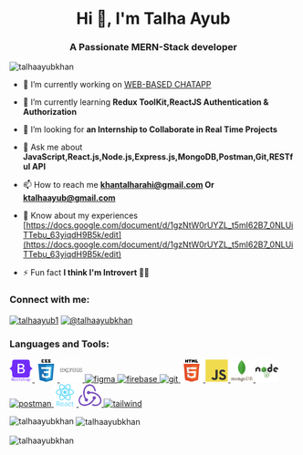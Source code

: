 <h1 align="center">Hi 👋, I'm Talha Ayub</h1>
<h3 align="center">A Passionate MERN-Stack developer</h3>

<p align="left"> <img src="https://komarev.com/ghpvc/?username=talhaayubkhan&label=Profile%20views&color=0e75b6&style=flat" alt="talhaayubkhan" /> </p>

- 🔭 I’m currently working on [WEB-BASED CHATAPP](https://github.com/Talhaayubkhan/ChatHub)

- 🌱 I’m currently learning **Redux ToolKit,ReactJS Authentication & Authorization**

- 👯 I’m looking for **an Internship to Collaborate in Real Time Projects**

- 💬 Ask me about **JavaScript,React.js,Node.js,Express.js,MongoDB,Postman,Git,RESTful API**

- 📫 How to reach me **khantalharahi@gmail.com Or ktalhaayub@gmail.com**

- 📄 Know about my experiences [https://docs.google.com/document/d/1gzNtW0rUYZL_t5mI62B7_0NLUiTTebu_63yiqdH9B5k/edit](https://docs.google.com/document/d/1gzNtW0rUYZL_t5mI62B7_0NLUiTTebu_63yiqdH9B5k/edit)

- ⚡ Fun fact **I think I'm Introvert 😶‍🌫️**

<h3 align="left">Connect with me:</h3>
<p align="left">
<a href="https://linkedin.com/in/talhaayub1" target="blank"><img align="center" src="https://raw.githubusercontent.com/rahuldkjain/github-profile-readme-generator/master/src/images/icons/Social/linked-in-alt.svg" alt="talhaayub1" height="30" width="40" /></a>
<a href="https://medium.com/@talhaayubkhan" target="blank"><img align="center" src="https://raw.githubusercontent.com/rahuldkjain/github-profile-readme-generator/master/src/images/icons/Social/medium.svg" alt="@talhaayubkhan" height="30" width="40" /></a>
</p>

<h3 align="left">Languages and Tools:</h3>
<p align="left"> <a href="https://getbootstrap.com" target="_blank" rel="noreferrer"> <img src="https://raw.githubusercontent.com/devicons/devicon/master/icons/bootstrap/bootstrap-plain-wordmark.svg" alt="bootstrap" width="40" height="40"/> </a> <a href="https://www.w3schools.com/css/" target="_blank" rel="noreferrer"> <img src="https://raw.githubusercontent.com/devicons/devicon/master/icons/css3/css3-original-wordmark.svg" alt="css3" width="40" height="40"/> </a> <a href="https://expressjs.com" target="_blank" rel="noreferrer"> <img src="https://raw.githubusercontent.com/devicons/devicon/master/icons/express/express-original-wordmark.svg" alt="express" width="40" height="40"/> </a> <a href="https://www.figma.com/" target="_blank" rel="noreferrer"> <img src="https://www.vectorlogo.zone/logos/figma/figma-icon.svg" alt="figma" width="40" height="40"/> </a> <a href="https://firebase.google.com/" target="_blank" rel="noreferrer"> <img src="https://www.vectorlogo.zone/logos/firebase/firebase-icon.svg" alt="firebase" width="40" height="40"/> </a> <a href="https://git-scm.com/" target="_blank" rel="noreferrer"> <img src="https://www.vectorlogo.zone/logos/git-scm/git-scm-icon.svg" alt="git" width="40" height="40"/> </a> <a href="https://www.w3.org/html/" target="_blank" rel="noreferrer"> <img src="https://raw.githubusercontent.com/devicons/devicon/master/icons/html5/html5-original-wordmark.svg" alt="html5" width="40" height="40"/> </a> <a href="https://developer.mozilla.org/en-US/docs/Web/JavaScript" target="_blank" rel="noreferrer"> <img src="https://raw.githubusercontent.com/devicons/devicon/master/icons/javascript/javascript-original.svg" alt="javascript" width="40" height="40"/> </a> <a href="https://www.mongodb.com/" target="_blank" rel="noreferrer"> <img src="https://raw.githubusercontent.com/devicons/devicon/master/icons/mongodb/mongodb-original-wordmark.svg" alt="mongodb" width="40" height="40"/> </a> <a href="https://nodejs.org" target="_blank" rel="noreferrer"> <img src="https://raw.githubusercontent.com/devicons/devicon/master/icons/nodejs/nodejs-original-wordmark.svg" alt="nodejs" width="40" height="40"/> </a> <a href="https://postman.com" target="_blank" rel="noreferrer"> <img src="https://www.vectorlogo.zone/logos/getpostman/getpostman-icon.svg" alt="postman" width="40" height="40"/> </a> <a href="https://reactjs.org/" target="_blank" rel="noreferrer"> <img src="https://raw.githubusercontent.com/devicons/devicon/master/icons/react/react-original-wordmark.svg" alt="react" width="40" height="40"/> </a> <a href="https://redux.js.org" target="_blank" rel="noreferrer"> <img src="https://raw.githubusercontent.com/devicons/devicon/master/icons/redux/redux-original.svg" alt="redux" width="40" height="40"/> </a> <a href="https://tailwindcss.com/" target="_blank" rel="noreferrer"> <img src="https://www.vectorlogo.zone/logos/tailwindcss/tailwindcss-icon.svg" alt="tailwind" width="40" height="40"/> </a> </p>

<p><img align="left" src="https://github-readme-stats.vercel.app/api/top-langs?username=talhaayubkhan&show_icons=true&locale=en&layout=compact" alt="talhaayubkhan" /></p>

<p>&nbsp;<img align="center" src="https://github-readme-stats.vercel.app/api?username=talhaayubkhan&show_icons=true&locale=en" alt="talhaayubkhan" /></p>

<p><img align="center" src="https://github-readme-streak-stats.herokuapp.com/?user=talhaayubkhan&" alt="talhaayubkhan" /></p>
